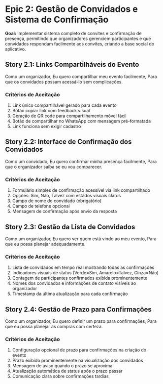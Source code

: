 # Epic 2: Gestão de Convidados e Sistema de Confirmação

**Goal:** Implementar sistema completo de convites e confirmação de presença, permitindo que organizadores gerenciem participantes e que convidados respondam facilmente aos convites, criando a base social do aplicativo.

## Story 2.1: Links Compartilháveis do Evento
Como um organizador,
Eu quero compartilhar meu evento facilmente,
Para que os convidados possam acessá-lo sem complicações.

### Critérios de Aceitação
1. Link único compartilhável gerado para cada evento
2. Botão copiar link com feedback visual
3. Geração de QR code para compartilhamento móvel fácil
4. Botão de compartilhar no WhatsApp com mensagem pré-formatada
5. Link funciona sem exigir cadastro

## Story 2.2: Interface de Confirmação dos Convidados
Como um convidado,
Eu quero confirmar minha presença facilmente,
Para que o organizador saiba se eu vou comparecer.

### Critérios de Aceitação
1. Formulário simples de confirmação acessível via link compartilhado
2. Opções: Sim, Não, Talvez com estados visuais claros
3. Campo de nome do convidado (obrigatório)
4. Campo de telefone opcional
5. Mensagem de confirmação após envio da resposta

## Story 2.3: Gestão da Lista de Convidados
Como um organizador,
Eu quero ver quem está vindo ao meu evento,
Para que eu possa planejar adequadamente.

### Critérios de Aceitação
1. Lista de convidados em tempo real mostrando todas as confirmações
2. Indicadores visuais de status (Verde=Sim, Amarelo=Talvez, Cinza=Não)
3. Contagem de participantes confirmados exibida prominentemente
4. Nomes dos convidados e informações de contato visíveis ao organizador
5. Timestamp da última atualização para cada confirmação

## Story 2.4: Gestão de Prazo para Confirmações
Como um organizador,
Eu quero definir um prazo para confirmações,
Para que eu possa planejar as compras com certeza.

### Critérios de Aceitação
1. Configuração opcional de prazo para confirmações na criação do evento
2. Prazo exibido prominentemente na visualização dos convidados
3. Mensagem de aviso quando o prazo se aproxima
4. Atualização automática de status após o prazo passar
5. Comunicação clara sobre confirmações tardias
